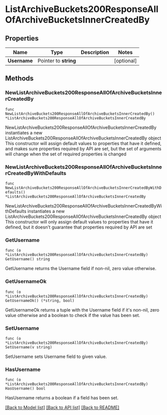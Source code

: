# ListArchiveBuckets200ResponseAllOfArchiveBucketsInnerCreatedBy

## Properties

Name | Type | Description | Notes
------------ | ------------- | ------------- | -------------
**Username** | Pointer to **string** |  | [optional] 

## Methods

### NewListArchiveBuckets200ResponseAllOfArchiveBucketsInnerCreatedBy

`func NewListArchiveBuckets200ResponseAllOfArchiveBucketsInnerCreatedBy() *ListArchiveBuckets200ResponseAllOfArchiveBucketsInnerCreatedBy`

NewListArchiveBuckets200ResponseAllOfArchiveBucketsInnerCreatedBy instantiates a new ListArchiveBuckets200ResponseAllOfArchiveBucketsInnerCreatedBy object
This constructor will assign default values to properties that have it defined,
and makes sure properties required by API are set, but the set of arguments
will change when the set of required properties is changed

### NewListArchiveBuckets200ResponseAllOfArchiveBucketsInnerCreatedByWithDefaults

`func NewListArchiveBuckets200ResponseAllOfArchiveBucketsInnerCreatedByWithDefaults() *ListArchiveBuckets200ResponseAllOfArchiveBucketsInnerCreatedBy`

NewListArchiveBuckets200ResponseAllOfArchiveBucketsInnerCreatedByWithDefaults instantiates a new ListArchiveBuckets200ResponseAllOfArchiveBucketsInnerCreatedBy object
This constructor will only assign default values to properties that have it defined,
but it doesn't guarantee that properties required by API are set

### GetUsername

`func (o *ListArchiveBuckets200ResponseAllOfArchiveBucketsInnerCreatedBy) GetUsername() string`

GetUsername returns the Username field if non-nil, zero value otherwise.

### GetUsernameOk

`func (o *ListArchiveBuckets200ResponseAllOfArchiveBucketsInnerCreatedBy) GetUsernameOk() (*string, bool)`

GetUsernameOk returns a tuple with the Username field if it's non-nil, zero value otherwise
and a boolean to check if the value has been set.

### SetUsername

`func (o *ListArchiveBuckets200ResponseAllOfArchiveBucketsInnerCreatedBy) SetUsername(v string)`

SetUsername sets Username field to given value.

### HasUsername

`func (o *ListArchiveBuckets200ResponseAllOfArchiveBucketsInnerCreatedBy) HasUsername() bool`

HasUsername returns a boolean if a field has been set.


[[Back to Model list]](../README.md#documentation-for-models) [[Back to API list]](../README.md#documentation-for-api-endpoints) [[Back to README]](../README.md)


